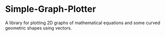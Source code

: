 # Simple-Graph-Plotter
A library for plotting 2D graphs of mathematical equations and some curved geometric shapes using vectors.
